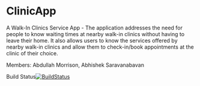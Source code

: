 # ClinicApp
A Walk-In Clinics Service App - The application addresses the need for people to know waiting times at nearby walk-in clinics without having to leave their home. It also allows users to know the services offered by nearby walk-in clinics and allow them to check-in/book appointments at the clinic of their choice.

Members: Abdullah Morrison, Abhishek Saravanabavan

Build Status[![BuildStatus](https://circleci.com/gh/abhishek-s8/SEG2105_ClinicApp.png?branch=master)](https://circleci.com/gh/abhishek-s8/SEG2105_ClinicApp)


